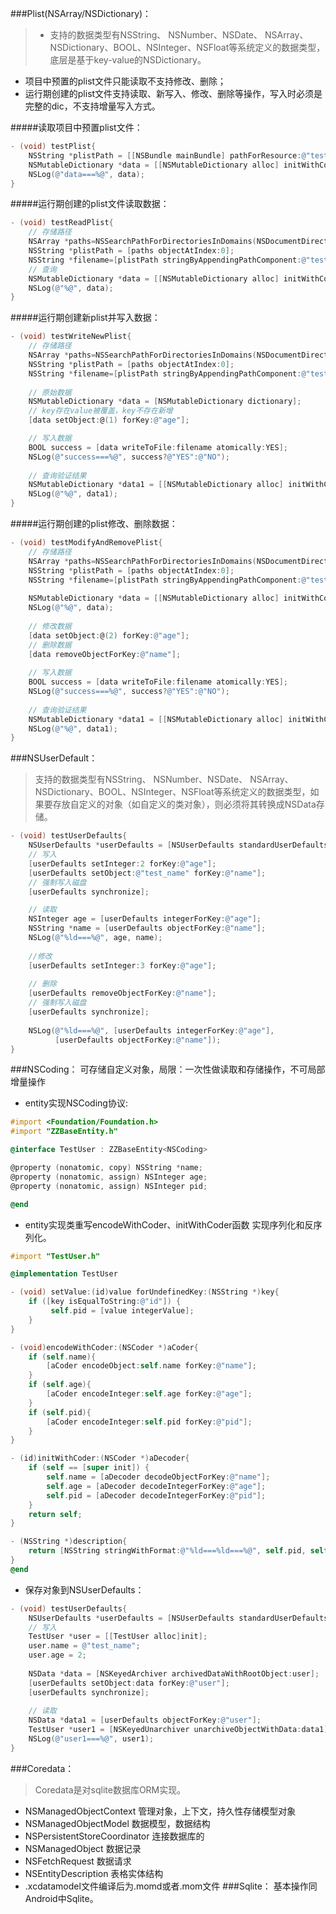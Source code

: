 ###Plist(NSArray/NSDictionary)：
> * 支持的数据类型有NSString、 NSNumber、NSDate、 NSArray、NSDictionary、BOOL、NSInteger、NSFloat等系统定义的数据类型，底层是基于key-value的NSDictionary。
* 项目中预置的plist文件只能读取不支持修改、删除；
* 运行期创建的plist文件支持读取、新写入、修改、删除等操作，写入时必须是完整的dic，不支持增量写入方式。

#####读取项目中预置plist文件：

```objective-c
- (void) testPlist{
    NSString *plistPath = [[NSBundle mainBundle] pathForResource:@"test" ofType:@"plist"];
    NSMutableDictionary *data = [[NSMutableDictionary alloc] initWithContentsOfFile:plistPath];
    NSLog(@"data===%@", data);
}
```
#####运行期创建的plist文件读取数据：

```objective-c
- (void) testReadPlist{
    // 存储路径
    NSArray *paths=NSSearchPathForDirectoriesInDomains(NSDocumentDirectory,NSUserDomainMask,YES);
    NSString *plistPath = [paths objectAtIndex:0];
    NSString *filename=[plistPath stringByAppendingPathComponent:@"test_new.plist"];
    // 查询
    NSMutableDictionary *data = [[NSMutableDictionary alloc] initWithContentsOfFile:filename];
    NSLog(@"%@", data);
}
```
#####运行期创建新plist并写入数据：

```objective-c
- (void) testWriteNewPlist{
    // 存储路径
    NSArray *paths=NSSearchPathForDirectoriesInDomains(NSDocumentDirectory,NSUserDomainMask,YES);
    NSString *plistPath = [paths objectAtIndex:0];
    NSString *filename=[plistPath stringByAppendingPathComponent:@"test_new.plist"];
    
    // 原始数据
    NSMutableDictionary *data = [NSMutableDictionary dictionary];
    // key存在value被覆盖，key不存在新增
    [data setObject:@(1) forKey:@"age"];

    // 写入数据
    BOOL success = [data writeToFile:filename atomically:YES];
    NSLog(@"success===%@", success?@"YES":@"NO");
    
    // 查询验证结果
    NSMutableDictionary *data1 = [[NSMutableDictionary alloc] initWithContentsOfFile:filename];
    NSLog(@"%@", data1);
}
```
#####运行期创建的plist修改、删除数据：
```objective-c
- (void) testModifyAndRemovePlist{
    // 存储路径
    NSArray *paths=NSSearchPathForDirectoriesInDomains(NSDocumentDirectory,NSUserDomainMask,YES);
    NSString *plistPath = [paths objectAtIndex:0];
    NSString *filename=[plistPath stringByAppendingPathComponent:@"test_new.plist"];
    
    NSMutableDictionary *data = [[NSMutableDictionary alloc] initWithContentsOfFile:filename];
    NSLog(@"%@", data);
    
    // 修改数据
    [data setObject:@(2) forKey:@"age"];
    // 删除数据
    [data removeObjectForKey:@"name"];
    
    // 写入数据
    BOOL success = [data writeToFile:filename atomically:YES];
    NSLog(@"success===%@", success?@"YES":@"NO");
    
    // 查询验证结果
    NSMutableDictionary *data1 = [[NSMutableDictionary alloc] initWithContentsOfFile:filename];
    NSLog(@"%@", data1);
}
```

###NSUserDefault：
> 支持的数据类型有NSString、 NSNumber、NSDate、 NSArray、NSDictionary、BOOL、NSInteger、NSFloat等系统定义的数据类型，如果要存放自定义的对象（如自定义的类对象），则必须将其转换成NSData存储。

```objective-c
- (void) testUserDefaults{
    NSUserDefaults *userDefaults = [NSUserDefaults standardUserDefaults];
    // 写入
    [userDefaults setInteger:2 forKey:@"age"];
    [userDefaults setObject:@"test_name" forKey:@"name"];
    // 强制写入磁盘
    [userDefaults synchronize];

    // 读取
    NSInteger age = [userDefaults integerForKey:@"age"];
    NSString *name = [userDefaults objectForKey:@"name"];
    NSLog(@"%ld===%@", age, name);
    
    //修改
    [userDefaults setInteger:3 forKey:@"age"];
    
    // 删除
    [userDefaults removeObjectForKey:@"name"];
    // 强制写入磁盘
    [userDefaults synchronize];
    
    NSLog(@"%ld===%@", [userDefaults integerForKey:@"age"],
          [userDefaults objectForKey:@"name"]);
}
```

###NSCoding：
可存储自定义对象，局限：一次性做读取和存储操作，不可局部增量操作

* entity实现NSCoding协议:

```objective-c
#import <Foundation/Foundation.h>
#import "ZZBaseEntity.h"

@interface TestUser : ZZBaseEntity<NSCoding>

@property (nonatomic, copy) NSString *name;
@property (nonatomic, assign) NSInteger age;
@property (nonatomic, assign) NSInteger pid;

@end
```
* entity实现类重写encodeWithCoder、initWithCoder函数
实现序列化和反序列化。

```objective-c
#import "TestUser.h"

@implementation TestUser

- (void) setValue:(id)value forUndefinedKey:(NSString *)key{
    if ([key isEqualToString:@"id"]) {
         self.pid = [value integerValue];
    }
}

- (void)encodeWithCoder:(NSCoder *)aCoder{
    if (self.name){
        [aCoder encodeObject:self.name forKey:@"name"];
    }
    if (self.age){
        [aCoder encodeInteger:self.age forKey:@"age"];
    }
    if (self.pid){
        [aCoder encodeInteger:self.pid forKey:@"pid"];
    }
}

- (id)initWithCoder:(NSCoder *)aDecoder{
    if (self == [super init]) {
        self.name = [aDecoder decodeObjectForKey:@"name"];
        self.age = [aDecoder decodeIntegerForKey:@"age"];
        self.pid = [aDecoder decodeIntegerForKey:@"pid"];
    }
    return self;
}

- (NSString *)description{
    return [NSString stringWithFormat:@"%ld===%ld===%@", self.pid, self.age, self.name];
}
@end
```

* 保存对象到NSUserDefaults：

```objective-c
- (void) testUserDefaults{
    NSUserDefaults *userDefaults = [NSUserDefaults standardUserDefaults];
    // 写入
    TestUser *user = [[TestUser alloc]init];
    user.name = @"test_name";
    user.age = 2;
    
    NSData *data = [NSKeyedArchiver archivedDataWithRootObject:user];
    [userDefaults setObject:data forKey:@"user"];
    [userDefaults synchronize];
    
    // 读取
    NSData *data1 = [userDefaults objectForKey:@"user"];
    TestUser *user1 = [NSKeyedUnarchiver unarchiveObjectWithData:data1];
    NSLog(@"user1===%@", user1);
}
```
###Coredata：
> Coredata是对sqlite数据库ORM实现。

* NSManagedObjectContext
管理对象，上下文，持久性存储模型对象
* NSManagedObjectModel
数据模型，数据结构
* NSPersistentStoreCoordinator
连接数据库的
* NSManagedObject
数据记录
* NSFetchRequest
数据请求
* NSEntityDescription
表格实体结构
* .xcdatamodel文件编译后为.momd或者.mom文件
###Sqlite：
基本操作同Android中Sqlite。